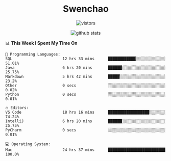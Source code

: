 <h1 align="center">Swenchao</h3>

<p align="center">
  <img src="https://visitor-badge.glitch.me/badge?page_id=Swenchao" alt="vistors" />
</p>

<p align="center">
  <img src="https://github-readme-stats.vercel.app/api?username=Swenchao&count_private=true&show_icons=true&theme=vue-dark&hide_title=true" alt="github stats" />
</p>

<!--START_SECTION:waka-->
📊 **This Week I Spent My Time On** 

```text
💬 Programming Languages: 
SQL                      12 hrs 33 mins      ████████████░░░░░░░░░░░░░   51.01% 
Java                     6 hrs 20 mins       ██████░░░░░░░░░░░░░░░░░░░   25.75% 
Markdown                 5 hrs 42 mins       █████░░░░░░░░░░░░░░░░░░░░   23.2% 
Other                    0 secs              ░░░░░░░░░░░░░░░░░░░░░░░░░   0.02% 
Python                   0 secs              ░░░░░░░░░░░░░░░░░░░░░░░░░   0.01%

🔥 Editors: 
VS Code                  18 hrs 16 mins      ██████████████████░░░░░░░   74.24% 
IntelliJ                 6 hrs 20 mins       ██████░░░░░░░░░░░░░░░░░░░   25.75% 
PyCharm                  0 secs              ░░░░░░░░░░░░░░░░░░░░░░░░░   0.01%

💻 Operating System: 
Mac                      24 hrs 37 mins      █████████████████████████   100.0%

```


<!--END_SECTION:waka-->
